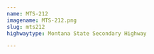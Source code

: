 ```yaml
---
name: MTS-212
imagename: MTS-212.png
slug: mts212
highwaytype: Montana State Secondary Highway

---
```


